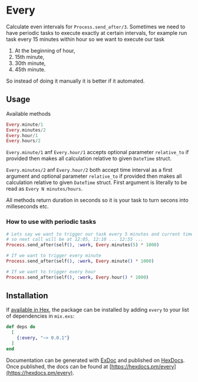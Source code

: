 # Every

Calculate even intervals for `Process.send_after/3`.
Sometimes we need to have periodic tasks to execute exactly at
certain intervals, for example run task every 15 minutes within hour
so we want to execute our task

1. At the beginning of hour,
2. 15th minute,
3. 30th minute,
4. 45th minute.

So instead of doing it manually it is better if it automated.


## Usage

Available methods

```ex
Every.minute/1
Every.minutes/2
Every.hour/1
Every.hours/2
```

`Every.minute/1` anf `Every.hour/1` accepts optional parameter `relative_to` if provided
then makes all calculation relative to given `DateTime` struct.

`Every.minutes/2` anf `Every.hour/2` both accept time interval as a first argument and
optional parameter `relative_to` if provided then makes all calculation relative to
given `DateTime` struct. First argument is literally to be read as `Every N minutes/hours`.

All methods return duration in seconds so it is your task to turn secons into milleseconds etc.


### How to use with periodic tasks

```ex
# Lets say we want to trigger our task every 5 minutes and current time is 12:02
# so next call will be at 12:05, 12:10 ... 12:55 ...
Process.send_after(self(), :work, Every.minutes(5) * 1000)

# If we want to trigger every minute
Process.send_after(self(), :work, Every.minute() * 1000)

# If we want to trigger every hour
Process.send_after(self(), :work, Every.hour() * 1000)
```


## Installation

If [available in Hex](https://hex.pm/docs/publish), the package can be installed
by adding `every` to your list of dependencies in `mix.exs`:

```elixir
def deps do
  [
    {:every, "~> 0.0.1"}
  ]
end
```

Documentation can be generated with [ExDoc](https://github.com/elixir-lang/ex_doc)
and published on [HexDocs](https://hexdocs.pm). Once published, the docs can
be found at [https://hexdocs.pm/every](https://hexdocs.pm/every).
